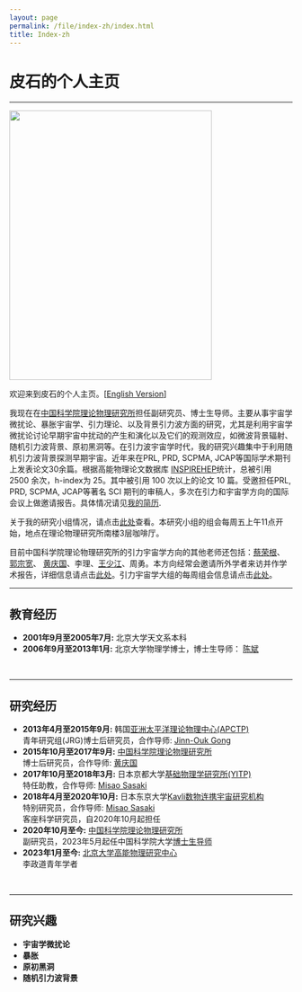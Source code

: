 ```yaml
---
layout: page
permalink: /file/index-zh/index.html
title: Index-zh
---
```


# 皮石的个人主页

---

<img title="" src="/images/shipi.jpg" alt="" class="floatpic" width="360" height="480">

欢迎来到皮石的个人主页。[[English Version](/index/)]

我现在在[中国科学院理论物理研究所](https://itp.ac.cn)担任副研究员、博士生导师。主要从事宇宙学微扰论、暴胀宇宙学、引力理论、以及背景引力波方面的研究，尤其是利用宇宙学微扰论讨论早期宇宙中扰动的产生和演化以及它们的观测效应，如微波背景辐射、随机引力波背景、原初黑洞等。在引力波宇宙学时代，我的研究兴趣集中于利用随机引力波背景探测早期宇宙。近年来在PRL, PRD, SCPMA, JCAP等国际学术期刊上发表论文30余篇。根据高能物理论文数据库 [INSPIREHEP](https://inspirehep.net/authors/1060905#with-citation-summary)统计，总被引用 2500 余次，h-index为 25。其中被引用 100 次以上的论文 10 篇。受邀担任PRL, PRD, SCPMA, JCAP等著名 SCI 期刊的审稿人，多次在引力和宇宙学方向的国际会议上做邀请报告。具体情况请见[我的简历](./pdf/CV.pdf). 

关于我的研究小组情况，请点击[此处](./file/group-zh/)查看。本研究小组的组会每周五上午11点开始，地点在理论物理研究所南楼3层咖啡厅。

目前中国科学院理论物理研究所的引力宇宙学方向的其他老师还包括：[蔡荣根](http://power.itp.ac.cn/~cairg/)、 [郭宗宽](http://gc.itp.ac.cn/)、 [黄庆国](http://cosmology.itp.ac.cn/)、李理、[王少江](https://wangshaojiang.com)、周勇。本方向经常会邀请所外学者来访并作学术报告，详细信息请点击[此处](http://gc.itp.ac.cn/events)。引力宇宙学大组的每周组会信息请点击[此处](https://code.itp.ac.cn/yww/seminar)。

---

<!--I am a senior student majoring in **Automation** at Fuzhou University and **Robotics** at Maynooth University (Ireland, Combined Degrees). Currently, I am working as a research assistant in the **IACTIP Lab** (Provincial Key), advised by [Prof. Zhezhuang Xu](https://www.researchgate.net/profile/Zhezhuang-Xu). Here is [[my CV](https://caihanlin.com/file/CV-HanlinCAI.pdf)].-->

## 教育经历

- **2001年9月至2005年7月:** 北京大学天文系本科
- **2006年9月至2013年1月:** 北京大学物理学博士，博士生导师： [陈斌](https://itp.phy.pku.edu.cn/info/1067/1226.htm)

<br>

---

## 研究经历

- **2013年4月至2015年9月:** 韩国[亚洲太平洋理论物理中心(APCTP)](https://www.apctp.org/)
  <br> 青年研究组(JRG)博士后研究员，合作导师: [Jinn-Ouk Gong](https://pure.ewha.ac.kr/en/persons/jinn-ouk-gong)
- **2015年10月至2017年9月:** [中国科学院理论物理研究所](http://itp.ac.cn)
  <br> 博士后研究员，合作导师: [黄庆国](http://cosmology.itp.ac.cn)
- **2017年10月至2018年3月:** 日本京都大学[基础物理学研究所(YITP)](https://www.yukawa.kyoto-u.ac.jp/)
  <br> 特任助教，合作导师: [Misao Sasaki](http://www2.yukawa.kyoto-u.ac.jp/~misao.sasaki/)
- **2018年4月至2020年10月:** 日本东京大学[Kavli数物连携宇宙研究机构](https://ipmu.jp)
  <br>特别研究员，合作导师: [Misao Sasaki](http://www2.yukawa.kyoto-u.ac.jp/~misao.sasaki/)<br>客座科学研究员，自2020年10月起担任
- **2020年10月至今:** [中国科学院理论物理研究所](http://itp.ac.cn)
  <br>副研究员，2023年5月起任中国科学院大学[博士生导师](https://people.ucas.ac.cn/~spi)
- **2023年1月至今:** [北京大学高能物理研究中心](https://rchep.pku.edu.cn/)<br>李政道青年学者

<br>

---

## 研究兴趣

- **宇宙学微扰论**
- **暴胀**
- **原初黑洞**
- **随机引力波背景**
